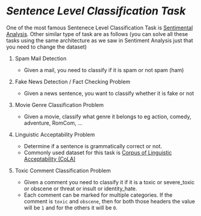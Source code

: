 # *Sentence Level Classification Task*

One of the most famous Sentenece Level Classification Task is [Sentimental Analysis](). Other similar type of task are as follows (you can solve all these tasks using the same architecture as we saw in Sentiment Analysis just that you need to change the dataset)

1. Spam Mail Detection
   - Given a mail, you need to classify if it is spam or not spam (ham)
     
2. Fake News Detection / Fact Checking Problem
   - Given a news sentence, you want to classify whether it is fake or not
     
3. Movie Genre Classification Problem
   - Given a movie, classify what genre it belongs to eg action, comedy, adventure, RomCom, ...
     
4. Linguistic Acceptability Problem
   - Determine if a sentence is grammatically correct or not.
   - Commonly used dataset for this task is [Corpus of Linguistic Acceptability (CoLA)](https://nyu-mll.github.io/CoLA/)
     
5. Toxic Comment Classification Problem
    - Given a comment you need to classify it if it is a toxic or severe_toxic or obscene or threat or insult or identity_hate.
    - Each comment can be marked for multiple categories. If the comment is `toxic` and `obscene`, then for both those headers the value will be `1` and for the others it will be `0`.

